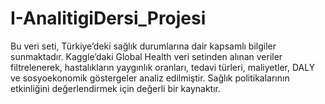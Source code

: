 # I-AnalitigiDersi_Projesi
Bu veri seti, Türkiye’deki sağlık durumlarına dair kapsamlı bilgiler sunmaktadır. Kaggle’daki Global Health veri setinden alınan veriler filtrelenerek, hastalıkların yaygınlık oranları, tedavi türleri, maliyetler, DALY ve sosyoekonomik göstergeler analiz edilmiştir. Sağlık politikalarının etkinliğini değerlendirmek için değerli bir kaynaktır.
